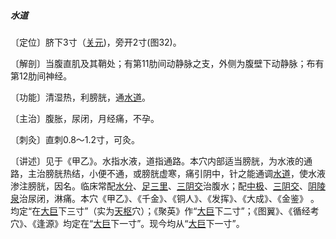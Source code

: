 ##### 水道

〔定位〕脐下3寸（[关元](https://www.gmzyjc.com/read/zjs/zjs3.2.1-0.1.1.3.4.md))，旁开2寸(图32)。

〔解剖〕当腹直肌及其鞘处；有第11肋间动静脉之支，外侧为腹壁下动静脉；布有第12肋间神经。

〔功能〕清湿热，利膀胱，通[水道](https://www.gmzyjc.com/read/zjs/zjs3.1.1-3-0.1.3.3.28.md)。

〔主治〕腹胀，尿闭，月经痛，不孕。

〔刺灸〕直刺0.8〜1.2寸，可灸。

〔讲述〕见于《甲乙》。水指水液，道指通路。本穴内部适当膀胱，为水液的通路，主治膀胱热结，小便不通，或膀胱虚寒，痛引阴中，针之能通调[水道](https://www.gmzyjc.com/read/zjs/zjs3.1.1-3-0.1.3.3.28.md)，使水液渗注膀胱，因名。临床常配[水分](https://www.gmzyjc.com/read/zjs/zjs3.2.1-0.1.1.3.8.md)、[足三里](https://www.gmzyjc.com/read/zjs/zjs3.1.1-3-0.1.3.3.36.md)、[三阴交](https://www.gmzyjc.com/read/zjs/zjs3.1.4-6-0.0.1.3.6.md)治腹水；配[中极](https://www.gmzyjc.com/read/zjs/zjs3.2.1-0.1.1.3.3.md)、[三阴交](https://www.gmzyjc.com/read/zjs/zjs3.1.4-6-0.0.1.3.6.md)、[阴陵泉](https://www.gmzyjc.com/read/zjs/zjs3.1.4-6-0.0.1.3.9.md)治尿闭，淋痛。本穴《甲乙》、《千金》、《铜人》、《发挥》、《大成》、《金鉴》 。均定“在[大巨](https://www.gmzyjc.com/read/zjs/zjs3.1.1-3-0.1.3.3.27.md)下三寸”（实为[天枢](https://www.gmzyjc.com/read/zjs/zjs3.1.1-3-0.1.3.3.25.md)穴）；《聚英》作“[大巨](https://www.gmzyjc.com/read/zjs/zjs3.1.1-3-0.1.3.3.27.md)下二寸”；《图翼》、《循经考穴》、《逢源》均定在“[大巨](https://www.gmzyjc.com/read/zjs/zjs3.1.1-3-0.1.3.3.27.md)下一寸”。现今均从“[大巨](https://www.gmzyjc.com/read/zjs/zjs3.1.1-3-0.1.3.3.27.md)下一寸”。
